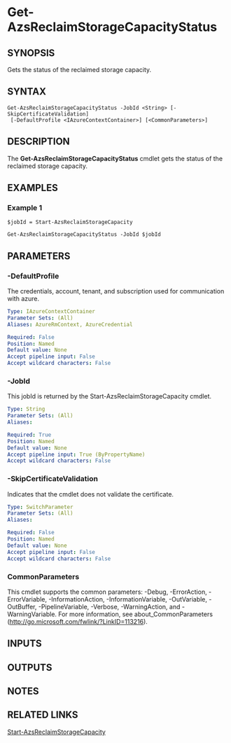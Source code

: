 ﻿---
external help file: Microsoft.AzureStack.AzureConsistentStorage.Commands.dll-Help.xml
Module Name: AzureRM.AzureStackStorage
online version: 
schema: 2.0.0
---

# Get-AzsReclaimStorageCapacityStatus

## SYNOPSIS
Gets the status of the reclaimed storage capacity. 

## SYNTAX

```
Get-AzsReclaimStorageCapacityStatus -JobId <String> [-SkipCertificateValidation]
 [-DefaultProfile <IAzureContextContainer>] [<CommonParameters>]
```

## DESCRIPTION
The **Get-AzsReclaimStorageCapacityStatus** cmdlet gets the status of the reclaimed storage capacity. 

## EXAMPLES

### Example 1
```
$jobId = Start-AzsReclaimStorageCapacity

Get-AzsReclaimStorageCapacityStatus -JobId $jobId
```

## PARAMETERS

### -DefaultProfile
The credentials, account, tenant, and subscription used for communication with azure.

```yaml
Type: IAzureContextContainer
Parameter Sets: (All)
Aliases: AzureRmContext, AzureCredential

Required: False
Position: Named
Default value: None
Accept pipeline input: False
Accept wildcard characters: False
```

### -JobId
This jobId is returned by the Start-AzsReclaimStorageCapacity cmdlet.

```yaml
Type: String
Parameter Sets: (All)
Aliases: 

Required: True
Position: Named
Default value: None
Accept pipeline input: True (ByPropertyName)
Accept wildcard characters: False
```

### -SkipCertificateValidation
Indicates that the cmdlet does not validate the certificate.

```yaml
Type: SwitchParameter
Parameter Sets: (All)
Aliases: 

Required: False
Position: Named
Default value: None
Accept pipeline input: False
Accept wildcard characters: False
```

### CommonParameters
This cmdlet supports the common parameters: -Debug, -ErrorAction, -ErrorVariable, -InformationAction, -InformationVariable, -OutVariable, -OutBuffer, -PipelineVariable, -Verbose, -WarningAction, and -WarningVariable. For more information, see about_CommonParameters (http://go.microsoft.com/fwlink/?LinkID=113216).

## INPUTS

## OUTPUTS

## NOTES

## RELATED LINKS

[Start-AzsReclaimStorageCapacity](./Start-AzsReclaimStorageCapacity.md)


